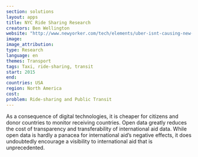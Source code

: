 ```yaml
---
section: solutions
layout: apps
title: NYC Ride Sharing Research 
creators: Ben Wellington 
website: "http://www.newyorker.com/tech/elements/uber-isnt-causing-new-york-citys-traffic-slowdown"
image: 
image_attribution:
type: Research 
language: en
themes: Transport
tags: Taxi, ride-sharing, transit
start: 2015
end: 
countries: USA
region: North America
cost: 
problem: Ride-sharing and Public Transit
---
```

As a consequence of digital technologies, it is cheaper for citizens and donor countries to monitor receiving countries. Open data greatly reduces the cost of transparency and transferability of international aid data. While open data is hardly a panacea for international aid’s negative effects, it does undoubtedly encourage a visibility to international aid that is unprecedented.   

